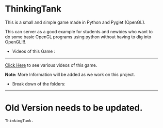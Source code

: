 ThinkingTank
============

This is a small and simple game made in Python and Pyglet (OpenGL).

This can server as a good example for students and newbies who want to do
some basic OpenGL programs using python without having to dig into OpenGL!!!.




* Videos of this Game :
-------------------
[Click Here](https://github.com/dguitarbite/ThinkingTank/blob/master/Video%20Links.rst) to see various videos of this game.

**Note:** More Information will be added as we work on this project.




* Break down of the folders:
-----------------------
# Old Version needs to be updated.

	ThinkingTank. 


